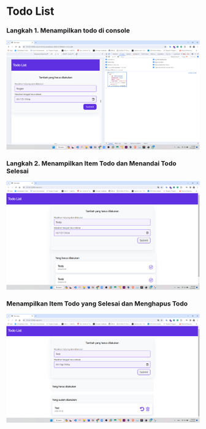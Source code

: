<h1>Todo List</h1>
<h3>Langkah 1. Menampilkan todo di console</h3>
<img src="assets/langkah1.png">
<br>
<h3>Langkah 2. Menampilkan Item Todo dan Menandai Todo Selesai</h3>
<img src="assets/langkah2.png">
<br>
<h3>Menampilkan Item Todo yang Selesai dan Menghapus Todo</h3>
<img src="assets/langkah3.png">
